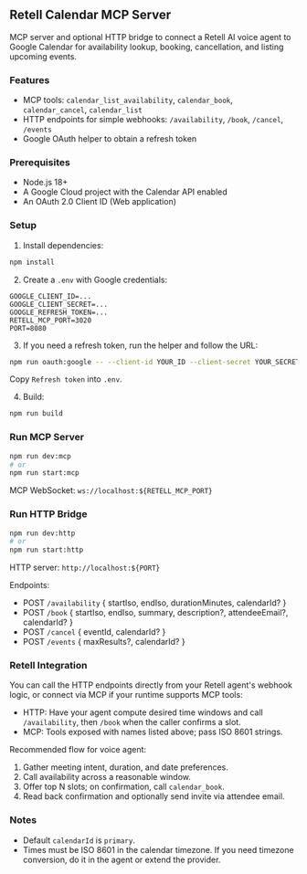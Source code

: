 ## Retell Calendar MCP Server

MCP server and optional HTTP bridge to connect a Retell AI voice agent to Google Calendar for availability lookup, booking, cancellation, and listing upcoming events.

### Features
- MCP tools: `calendar_list_availability`, `calendar_book`, `calendar_cancel`, `calendar_list`
- HTTP endpoints for simple webhooks: `/availability`, `/book`, `/cancel`, `/events`
- Google OAuth helper to obtain a refresh token

### Prerequisites
- Node.js 18+
- A Google Cloud project with the Calendar API enabled
- An OAuth 2.0 Client ID (Web application)

### Setup
1. Install dependencies:
```bash
npm install
```

2. Create a `.env` with Google credentials:
```
GOOGLE_CLIENT_ID=...
GOOGLE_CLIENT_SECRET=...
GOOGLE_REFRESH_TOKEN=...
RETELL_MCP_PORT=3020
PORT=8080
```

3. If you need a refresh token, run the helper and follow the URL:
```bash
npm run oauth:google -- --client-id YOUR_ID --client-secret YOUR_SECRET
```
Copy `Refresh token` into `.env`.

4. Build:
```bash
npm run build
```

### Run MCP Server
```bash
npm run dev:mcp
# or
npm run start:mcp
```
MCP WebSocket: `ws://localhost:${RETELL_MCP_PORT}`

### Run HTTP Bridge
```bash
npm run dev:http
# or
npm run start:http
```
HTTP server: `http://localhost:${PORT}`

Endpoints:
- POST `/availability` { startIso, endIso, durationMinutes, calendarId? }
- POST `/book` { startIso, endIso, summary, description?, attendeeEmail?, calendarId? }
- POST `/cancel` { eventId, calendarId? }
- POST `/events` { maxResults?, calendarId? }

### Retell Integration
You can call the HTTP endpoints directly from your Retell agent's webhook logic, or connect via MCP if your runtime supports MCP tools:

- HTTP: Have your agent compute desired time windows and call `/availability`, then `/book` when the caller confirms a slot.
- MCP: Tools exposed with names listed above; pass ISO 8601 strings.

Recommended flow for voice agent:
1. Gather meeting intent, duration, and date preferences.
2. Call availability across a reasonable window.
3. Offer top N slots; on confirmation, call `calendar_book`.
4. Read back confirmation and optionally send invite via attendee email.

### Notes
- Default `calendarId` is `primary`.
- Times must be ISO 8601 in the calendar timezone. If you need timezone conversion, do it in the agent or extend the provider.


